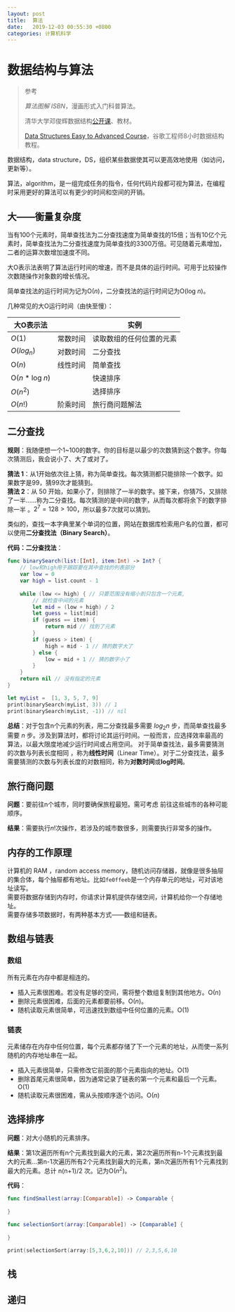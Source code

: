 ```yaml
---
layout: post
title:  算法
date:   2019-12-03 00:55:30 +0800
categories: 计算机科学
---
```


# 数据结构与算法

> 参考
>
> *算法图解 ISBN*，漫画形式入门科普算法。
>
> 清华大学邓俊辉数据结构[公开课](https://www.bilibili.com/video/av49361421)、教材。
>
> [Data Structures Easy to Advanced Course](https://www.youtube.com/watch?v=RBSGKlAvoiM)，谷歌工程师8小时数据结构教程。

数据结构，data structure，DS，组织某些数据使其可以更高效地使用（如访问，更新等）。

算法，algorithm，是一组完成任务的指令，任何代码片段都可视为算法，在编程时采用更好的算法可以有更少的时间和空间的开销。



## 大——衡量复杂度

当有100个元素时，简单查找法为二分查找速度为简单查找的15倍；当有10亿个元素时，简单查找法为二分查找速度为简单查找的3300万倍。可见随着元素增加，二者的运算次数增加速度不同。

大O表示法表明了算法运行时间的增速，而不是具体的运行时间。可用于比较操作次数随操作对象数的增长情况。

简单查找法的运行时间为记为O(*n*)，二分查找法的运行时间记为O(log *n*)。

几种常见的大O运行时间（由快至慢）：

| 大O表示法        |          | 实例                     |
| ---------------- | -------- | ------------------------ |
| $O(1)$           | 常数时间 | 读取数组的任何位置的元素 |
| $O(log_n)$       | 对数时间 | 二分查找                 |
| O(*n*)           | 线性时间 | 简单查找                 |
| O(*n* * log *n*) |          | 快速排序                 |
| $O(n^2)$         |          | 选择排序                 |
| $O(n!)$          | 阶乘时间 | 旅行商问题解法           |

## 二分查找
**规则**：我随便想一个1~100的数字。你的目标是以最少的次数猜到这个数字。你每次猜测后，我会说小了、大了或对了。

**猜法 1**：从1开始依次往上猜，称为简单查找。每次猜测都只能排除一个数字。如果数字是99，猜99次才能猜到。<br>
**猜法 2**：从 50 开始，如果小了，则排除了一半的数字。接下来，你猜75，又排除了一半……称为二分查找。每次猜测的是中间的数字，从而每次都将余下的数字排除一半 。$2^7 = 128 > 100$，所以最多7次就可以猜到。

类似的，查找一本字典里某个单词的位置，网站在数据库检索用户名的位置，都可以使用**二分查找法（Binary Search）**。

**代码：二分查找法**：

```swift
func binarySearch(list:[Int], item:Int) -> Int? {
    // low和high用于跟踪要在其中查找的列表部分
    var low = 0
    var high = list.count - 1
    
    while (low <= high) { // 只要范围没有缩小到只包含一个元素,
        // 就检查中间的元素
        let mid = (low + high) / 2
        let guess = list[mid]
        if (guess == item) {
            return mid // 找到了元素
        }
        if (guess > item) {
            high = mid - 1 // 猜的数字大了
        } else {
            low = mid + 1 // 猜的数字小了
        }
    }
    return nil // 没有指定的元素
}

let myList =  [1, 3, 5, 7, 9]
print(binarySearch(myList, 3)) // 1
print(binarySearch(myList, -1)) // nil
```

**总结**：对于包含n个元素的列表，用二分查找最多需要 $log_2n$ 步，而简单查找最多需要 $n$ 步。涉及到算法时，都将讨论其运行时间。一般而言，应选择效率最高的算法，以最大限度地减少运行时间或占用空间。 对于简单查找法，最多需要猜测的次数与列表长度相同 ，称为**线性时间**（Linear Time）。对于二分查找法，最多需要猜测的次数与列表长度的对数相同，称为**对数时间**或**log时间**。

## 旅行商问题

**问题**：要前往n个城市，同时要确保旅程最短。需可考虑
前往这些城市的各种可能顺序。

**结果**：需要执行*n*!次操作，若涉及的城市数很多，则需要执行非常多的操作。

## 内存的工作原理

计算机的 RAM ，random access memory，随机访问存储器，就像是很多抽屉的集合体，每个抽屉都有地址。比如`fe0ffeeb`是一个内存单元的地址，可对该地址读写。<br>
需要将数据存储到内存时，你请求计算机提供存储空间，计算机给你一个存储地址。
<br>需要存储多项数据时，有两种基本方式——数组和链表。

## 数组与链表
### 数组
所有元素在内存中都是相连的。<br>
* 插入元素很困难。若没有足够的空间，需将整个数组复制到其他地方。O(*n*)
* 删除元素很困难，后面的元素都要前移。O(*n*)。
* 随机读取元素很简单，可迅速找到数组中任何位置的元素。O(1)
### 链表
元素储存在内存中任何位置，每个元素都存储了下一个元素的地址，从而使一系列随机的内存地址串在一起。<br>
* 插入元素很简单，只需修改它前面的那个元素指向的地址。O(1)
* 删除首尾元素很简单，因为通常记录了链表的第一个元素和最后一个元素。O(1)
* 随机读取元素很困难，需从头按顺序逐个访问。O(*n*)

## 选择排序

**问题**：对大小随机的元素排序。

**结果**：第1次遍历所有n个元素找到最大的元素，第2次遍历所有n-1个元素找到最大的元素...第n-1次遍历所有2个元素找到最大的元素，第n次遍历所有1个元素找到最大的元素。总计 n(n+1)/2 次。记为O(*n*<sup>2⁡</sup>)。

**代码**：
```swift
func findSmallest(array:[Comparable]) -> Comparable {
    
}

func selectionSort(array:[Comparable]) -> [Comparable] {
    
}

print(selectionSort(array:[5,3,6,2,10])) // 2,3,5,6,10
```

## 栈

## 递归
